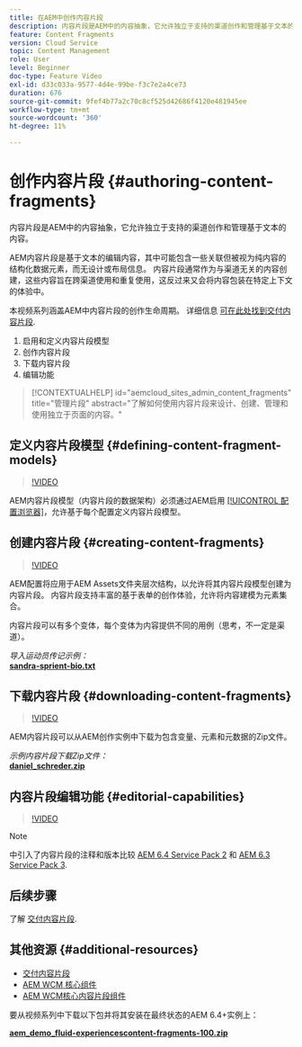 ```yaml
---
title: 在AEM中创作内容片段
description: 内容片段是AEM中的内容抽象，它允许独立于支持的渠道创作和管理基于文本的内容。
feature: Content Fragments
version: Cloud Service
topic: Content Management
role: User
level: Beginner
doc-type: Feature Video
exl-id: d33c033a-9577-4d4e-99be-f3c7e2a4ce73
duration: 676
source-git-commit: 9fef4b77a2c70c8cf525d42686f4120e481945ee
workflow-type: tm+mt
source-wordcount: '360'
ht-degree: 11%

---
```


# 创作内容片段 {#authoring-content-fragments}

内容片段是AEM中的内容抽象，它允许独立于支持的渠道创作和管理基于文本的内容。

AEM内容片段是基于文本的编辑内容，其中可能包含一些关联但被视为纯内容的结构化数据元素，而无设计或布局信息。 内容片段通常作为与渠道无关的内容创建，这些内容旨在跨渠道使用和重复使用，这反过来又会将内容包装在特定上下文的体验中。

本视频系列涵盖AEM中内容片段的创作生命周期。 详细信息 [可在此处找到交付内容片段](content-fragments-delivery-feature-video-use.md).

1. 启用和定义内容片段模型
2. 创作内容片段
3. 下载内容片段
4. 编辑功能

>[!CONTEXTUALHELP]
>id="aemcloud_sites_admin_content_fragments"
>title="管理片段"
>abstract="了解如何使用内容片段来设计、创建、管理和使用独立于页面的内容。"

## 定义内容片段模型 {#defining-content-fragment-models}

>[!VIDEO](https://video.tv.adobe.com/v/22452?quality=12&learn=on)

AEM内容片段模型（内容片段的数据架构）必须通过AEM启用 [[!UICONTROL 配置浏览器]](https://experienceleague.adobe.com/docs/experience-manager-cloud-service/implementing/developing/configurations.html)，允许基于每个配置定义内容片段模型。

## 创建内容片段 {#creating-content-fragments}

>[!VIDEO](https://video.tv.adobe.com/v/22451?quality=12&learn=on)

AEM配置将应用于AEM Assets文件夹层次结构，以允许将其内容片段模型创建为内容片段。 内容片段支持丰富的基于表单的创作体验，允许将内容建模为元素集合。

内容片段可以有多个变体，每个变体为内容提供不同的用例（思考，不一定是渠道）。

*导入运动员传记示例：*\
**[sandra-sprient-bio.txt](assets/sandra-sprient-bio.txt)**

## 下载内容片段 {#downloading-content-fragments}

>[!VIDEO](https://video.tv.adobe.com/v/22450?quality=12&learn=on)

AEM内容片段可以从AEM创作实例中下载为包含变量、元素和元数据的Zip文件。

*示例内容片段下载Zip文件：*\
**[daniel_schreder.zip](assets/daniel_schreder.zip)**

## 内容片段编辑功能 {#editorial-capabilities}

>[!VIDEO](https://video.tv.adobe.com/v/25891?quality=12&learn=on)

>[!NOTE]
>
> 中引入了内容片段的注释和版本比较 [AEM 6.4 Service Pack 2](https://helpx.adobe.com/cn/experience-manager/aem-releases-updates.html) 和 [AEM 6.3 Service Pack 3](https://helpx.adobe.com/cn/experience-manager/6-3/release-notes/sp3-release-notes.html).

## 后续步骤

了解 [交付内容片段](content-fragments-delivery-feature-video-use.md).

## 其他资源 {#additional-resources}

* [交付内容片段](content-fragments-delivery-feature-video-use.md)
* [AEM WCM 核心组件](https://experienceleague.adobe.com/docs/experience-manager-core-components/using/introduction.html)
* [AEM WCM核心内容片段组件](https://experienceleague.adobe.com/docs/experience-manager-core-components/using/components/content-fragment-component.html?lang=zh-Hans)

要从视频系列中下载以下包并将其安装在最终状态的AEM 6.4+实例上：

**[aem_demo_fluid-experiencescontent-fragments-100.zip](assets/aem_demo_fluid-experiencescontent-fragments-100.zip)**
